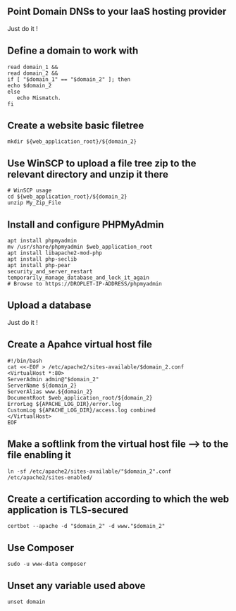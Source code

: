 ## Point Domain DNSs to your IaaS hosting provider
Just do it !

## Define a domain to work with

```shell
read domain_1 &&
read domain_2 &&
if [ "$domain_1" == "$domain_2" ]; then
echo $domain_2
else
   echo Mismatch.
fi
```

## Create a website basic filetree

```shell
mkdir ${web_application_root}/${domain_2}
```

## Use WinSCP to upload a file tree zip to the relevant directory and unzip it there

```shell
# WinSCP usage
cd ${web_application_root}/${domain_2}
unzip My_Zip_File
```

## Install and configure PHPMyAdmin

```shell
apt install phpmyadmin
mv /usr/share/phpmyadmin $web_application_root
apt install libapache2-mod-php
apt install php-seclib
apt install php-pear
security_and_server_restart
temporarily_manage_database_and_lock_it_again
# Browse to https://DROPLET-IP-ADDRESS/phpmyadmin

```

## Upload a database

Just do it !

## Create a Apahce virtual host file

```shell
#!/bin/bash
cat <<-EOF > /etc/apache2/sites-available/$domain_2.conf
<VirtualHost *:80>
ServerAdmin admin@"$domain_2"
ServerName ${domain_2}
ServerAlias www.${domain_2}
DocumentRoot $web_application_root/${domain_2}
ErrorLog ${APACHE_LOG_DIR}/error.log
CustomLog ${APACHE_LOG_DIR}/access.log combined
</VirtualHost>
EOF
```

## Make a softlink from the virtual host file ⟶ to the file enabling it ##

```shell
ln -sf /etc/apache2/sites-available/"$domain_2".conf /etc/apache2/sites-enabled/
```

## Create a certification according to which the web application is TLS-secured

```shell
certbot --apache -d "$domain_2" -d www."$domain_2"
```

## Use Composer

```shell
sudo -u www-data composer
```

## Unset any variable used above

```shell
unset domain
```
